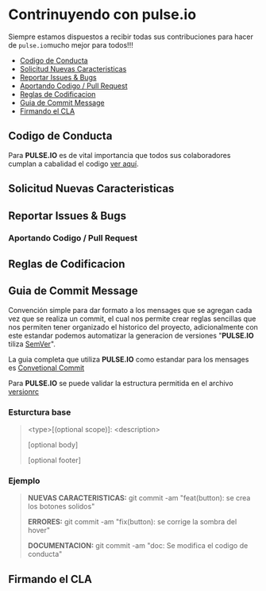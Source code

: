 # Contrinuyendo con pulse.io

Siempre estamos dispuestos a recibir todas sus contribuciones para hacer de `pulse.io`mucho mejor para todos!!!

- [Codigo de Conducta](#coc)
- [Solicitud Nuevas Caracteristicas](#snc)
- [Reportar Issues & Bugs](#i&b)
- [Aportando Codigo / Pull Request](apr)
- [Reglas de Codificacion](#rdc)
- [Guia de Commit Message](#gcm)
- [Firmando el CLA](#cla)

## <a name="coc"></a> Codigo de Conducta

  Para __PULSE.IO__ es de vital importancia que todos sus colaboradores cumplan a cabalidad el codigo [ver aquí](https://github.com/ivanntis/pulse/blob/master/CODIGO_CONDUCTA.md).

## <a name="snc"></a> Solicitud Nuevas Caracteristicas

## <a name="i&b"></a> Reportar Issues & Bugs

### <a name="apr"></a> Aportando Codigo / Pull Request
  
## <a name="rdc"></a> Reglas de Codificacion


## <a name="gcm">Guia de Commit Message</a>

Convención simple para dar formato a los mensages que se agregan cada vez que se realiza un commit, el cual nos permite crear reglas sencillas que nos permiten tener organizado el historico del proyecto, adicionalmente con este estandar podemos automatizar la generacion de versiones "__PULSE.IO__ tiliza [SemVer](https://semver.org/)".

La guia completa que utiliza __PULSE.IO__ como estandar para los mensages es [Convetional Commit](https://www.conventionalcommits.org/en/v1.0.0-beta.4)

Para __PULSE.IO__ se puede validar la estructura permitida en el archivo [versionrc](https://github.com/ivanntis/pulse/blob/master/.versionrc)

### Esturctura base

> \<type>[(optional scope)]: \<description>
>
> [optional body]
>
> [optional footer]

### Ejemplo

> **NUEVAS CARACTERISTICAS:** git commit -am "feat(button): se crea los botones solidos"
>
> **ERRORES:** git commit -am "fix(button): se corrige la sombra del hover"
>
> **DOCUMENTACION:** git commit -am "doc: Se modifica el codigo de conducta"


## <a name="cla"></a> Firmando el CLA



